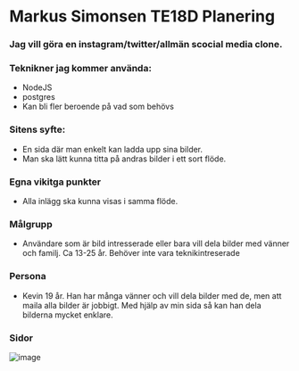 # Markus Simonsen TE18D Planering

### Jag vill göra en instagram/twitter/allmän scocial media clone.

### Teknikner jag kommer använda:
- NodeJS
- postgres
- Kan bli fler beroende på vad som behövs

### Sitens syfte:
- En sida där man enkelt kan ladda upp sina bilder.
- Man ska lätt kunna titta på andras bilder i ett sort flöde.

### Egna vikitga punkter
- Alla inlägg ska kunna visas i samma flöde.

### Målgrupp
- Användare som är bild intresserade eller bara vill dela bilder med vänner och familj. Ca 13-25 år. Behöver inte vara teknikintreserade

### Persona
- Kevin 19 år. Han har många vänner och vill dela bilder med de, men att maila alla bilder är jobbigt. Med hjälp av min sida så kan han dela bilderna mycket enklare.

### Sidor
![image](https://user-images.githubusercontent.com/33492046/115359942-72b19c00-a1bf-11eb-8146-98ff3e134eee.png)
